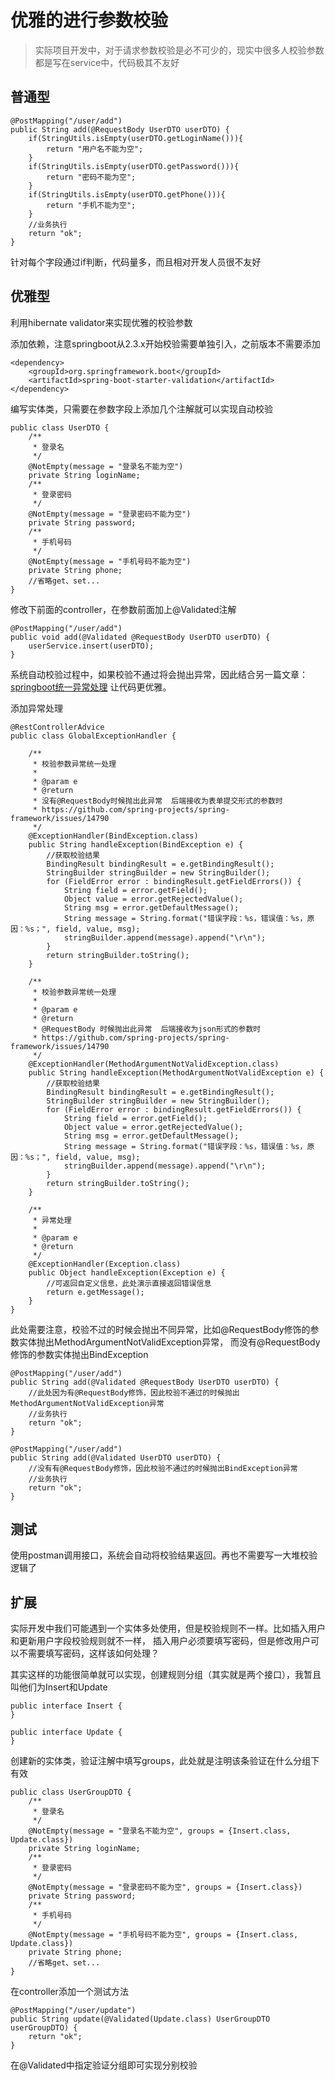 # 优雅的进行参数校验
>实际项目开发中，对于请求参数校验是必不可少的，现实中很多人校验参数都是写在service中，代码极其不友好

## 普通型
```
@PostMapping("/user/add")
public String add(@RequestBody UserDTO userDTO) {
    if(StringUtils.isEmpty(userDTO.getLoginName())){
        return "用户名不能为空";
    }
    if(StringUtils.isEmpty(userDTO.getPassword())){
        return "密码不能为空";
    }
    if(StringUtils.isEmpty(userDTO.getPhone())){
        return "手机不能为空";
    }
    //业务执行
    return "ok";
}
```
针对每个字段通过if判断，代码量多，而且相对开发人员很不友好

## 优雅型
利用hibernate validator来实现优雅的校验参数

添加依赖，注意springboot从2.3.x开始校验需要单独引入，之前版本不需要添加
```
<dependency>
    <groupId>org.springframework.boot</groupId>
    <artifactId>spring-boot-starter-validation</artifactId>
</dependency>
```
编写实体类，只需要在参数字段上添加几个注解就可以实现自动校验
```
public class UserDTO {
    /**
     * 登录名
     */
    @NotEmpty(message = "登录名不能为空")
    private String loginName;
    /**
     * 登录密码
     */
    @NotEmpty(message = "登录密码不能为空")
    private String password;
    /**
     * 手机号码
     */
    @NotEmpty(message = "手机号码不能为空")
    private String phone;
    //省略get、set...
}
```
修改下前面的controller，在参数前面加上@Validated注解
```
@PostMapping("/user/add")
public void add(@Validated @RequestBody UserDTO userDTO) {
    userService.insert(userDTO);
}
```
系统自动校验过程中，如果校验不通过将会抛出异常，因此结合另一篇文章：[springboot统一异常处理](./springboot-exception-handling-example) 
让代码更优雅。

添加异常处理
```
@RestControllerAdvice
public class GlobalExceptionHandler {

    /**
     * 校验参数异常统一处理
     *
     * @param e
     * @return
     * 没有@RequestBody时候抛出此异常  后端接收为表单提交形式的参数时
     * https://github.com/spring-projects/spring-framework/issues/14790
     */
    @ExceptionHandler(BindException.class)
    public String handleException(BindException e) {
        //获取校验结果
        BindingResult bindingResult = e.getBindingResult();
        StringBuilder stringBuilder = new StringBuilder();
        for (FieldError error : bindingResult.getFieldErrors()) {
            String field = error.getField();
            Object value = error.getRejectedValue();
            String msg = error.getDefaultMessage();
            String message = String.format("错误字段：%s，错误值：%s，原因：%s；", field, value, msg);
            stringBuilder.append(message).append("\r\n");
        }
        return stringBuilder.toString();
    }

    /**
     * 校验参数异常统一处理
     *
     * @param e
     * @return
     * @RequestBody 时候抛出此异常  后端接收为json形式的参数时
     * https://github.com/spring-projects/spring-framework/issues/14790
     */
    @ExceptionHandler(MethodArgumentNotValidException.class)
    public String handleException(MethodArgumentNotValidException e) {
        //获取校验结果
        BindingResult bindingResult = e.getBindingResult();
        StringBuilder stringBuilder = new StringBuilder();
        for (FieldError error : bindingResult.getFieldErrors()) {
            String field = error.getField();
            Object value = error.getRejectedValue();
            String msg = error.getDefaultMessage();
            String message = String.format("错误字段：%s，错误值：%s，原因：%s；", field, value, msg);
            stringBuilder.append(message).append("\r\n");
        }
        return stringBuilder.toString();
    }

    /**
     * 异常处理
     *
     * @param e
     * @return
     */
    @ExceptionHandler(Exception.class)
    public Object handleException(Exception e) {
        //可返回自定义信息，此处演示直接返回错误信息
        return e.getMessage();
    }
}
```
此处需要注意，校验不过的时候会抛出不同异常，比如@RequestBody修饰的参数实体抛出MethodArgumentNotValidException异常，
而没有@RequestBody修饰的参数实体抛出BindException
```
@PostMapping("/user/add")
public String add(@Validated @RequestBody UserDTO userDTO) {
    //此处因为有@RequestBody修饰，因此校验不通过的时候抛出MethodArgumentNotValidException异常
    //业务执行
    return "ok";
}
```
```
@PostMapping("/user/add")
public String add(@Validated UserDTO userDTO) {
    //没有有@RequestBody修饰，因此校验不通过的时候抛出BindException异常
    //业务执行
    return "ok";
}
```
## 测试
使用postman调用接口，系统会自动将校验结果返回。再也不需要写一大堆校验逻辑了

## 扩展
实际开发中我们可能遇到一个实体多处使用，但是校验规则不一样。比如插入用户和更新用户字段校验规则就不一样，
插入用户必须要填写密码，但是修改用户可以不需要填写密码，这样该如何处理？

其实这样的功能很简单就可以实现，创建规则分组（其实就是两个接口），我暂且叫他们为Insert和Update
```
public interface Insert {
}
```
```
public interface Update {
}
```
创建新的实体类，验证注解中填写groups，此处就是注明该条验证在什么分组下有效
```
public class UserGroupDTO {
    /**
     * 登录名
     */
    @NotEmpty(message = "登录名不能为空", groups = {Insert.class, Update.class})
    private String loginName;
    /**
     * 登录密码
     */
    @NotEmpty(message = "登录密码不能为空", groups = {Insert.class})
    private String password;
    /**
     * 手机号码
     */
    @NotEmpty(message = "手机号码不能为空", groups = {Insert.class, Update.class})
    private String phone;
    //省略get、set...
}
```
在controller添加一个测试方法
```
@PostMapping("/user/update")
public String update(@Validated(Update.class) UserGroupDTO userGroupDTO) {
    return "ok";
}
```
在@Validated中指定验证分组即可实现分别校验